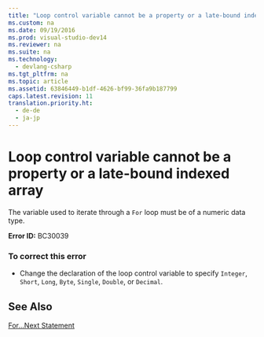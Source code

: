 ```yaml
---
title: "Loop control variable cannot be a property or a late-bound indexed array"
ms.custom: na
ms.date: 09/19/2016
ms.prod: visual-studio-dev14
ms.reviewer: na
ms.suite: na
ms.technology: 
  - devlang-csharp
ms.tgt_pltfrm: na
ms.topic: article
ms.assetid: 63846449-b1df-4626-bf99-36fa9b187799
caps.latest.revision: 11
translation.priority.ht: 
  - de-de
  - ja-jp
---
```

# Loop control variable cannot be a property or a late-bound indexed array
The variable used to iterate through a `For` loop must be of a numeric data type.  
  
 **Error ID:** BC30039  
  
### To correct this error  
  
-   Change the declaration of the loop control variable to specify `Integer`, `Short`, `Long`, `Byte`, `Single`, `Double`, or `Decimal`.  
  
## See Also  
 [For...Next Statement](../Topic/For...Next%20Statement%20\(Visual%20Basic\).md)
